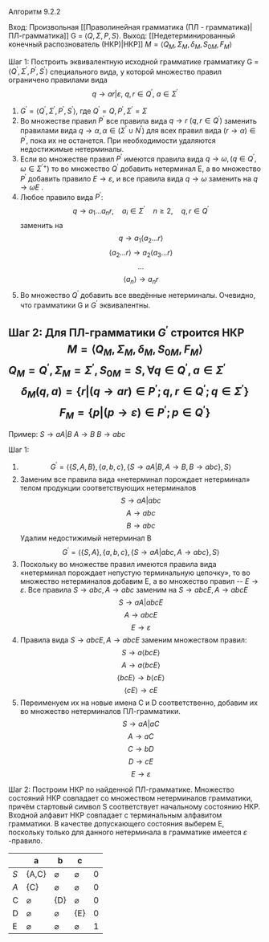 Алгоритм 9.2.2

Вход: Произвольная [[Праволинейная грамматика (ПЛ - грамматика)|ПЛ-грамматика]] G = $\langle Q,\Sigma,P,S\rangle$.
Выход: [[Недетерминированный конечный распознователь (НКР)|НКР]] $M = \langle Q_{M}, \Sigma_{M},\delta_{M}, S_{0M},F_{M}\rangle$

Шаг 1: Построить эквивалентную исходной грамматике грамматику  G = $\langle Q^{'},\Sigma^{'},P^{'},S^{'}\rangle$ специального вида, у которой множество правил ограничено правилами вида $$q \rightarrow ar|\varepsilon,\ q,r\in Q^{'},\ a\in \Sigma^{'}$$

1)  $G^{'} =\langle Q^{'},\Sigma^{'},P^{'},S^{'}\rangle$, где $Q^{'}=Q,P^{'},\Sigma^{'}=\Sigma$ 
2) Во множестве правил $P^{'}$ все правила вида $q \rightarrow r\ (q,r\in Q^{'})$ заменить правилами вида $q \rightarrow \alpha, \alpha\in(\Sigma^{'}\cup N^{'})$ для всех правил вида $(r \rightarrow \alpha)\in P^{'}$, пока их не останется. При необходимости удаляются недостижимые нетерминалы.
3) Если во множестве правил $P^{'}$ имеются правила вида $q \rightarrow \omega,\left(q\in Q^{'}, \omega\in \Sigma^{'+}\right)$ то во множество $Q^{'}$ добавить нетерминал E, а во множество $P^{'}$ добавить правило $E \rightarrow \varepsilon$, и все правила вида $q \rightarrow \omega$ заменить на $q \rightarrow \omega E$ .
4) Любое правило вида $P^{'}$: $$q \rightarrow a_{1}\ldots a_{n}r,\quad a_{i}\in \Sigma^{'}\quad n\ge2,\quad q,r\in Q^{'}$$ заменить на $$q \rightarrow a_{1}\langle a_{2}\ldots r\rangle$$$$\langle a_{2}\ldots r\rangle \rightarrow a_{2}\langle a_{3}\ldots r\rangle$$$$\ldots$$$$\langle a_{n}\rangle \rightarrow a_{n}r$$
5) Во множество $Q^{'}$ добавить все введённые нетерминалы. Очевидно, что грамматики G и $G^{'}$ эквивалентны.

Шаг 2: Для ПЛ-грамматики $G^{'}$ строится НКР $$M = \langle Q_{M}, \Sigma_{M},\delta_{M}, S_{0M},F_{M}\rangle$$
$Q_{M}=Q^{'},\Sigma_{M}=\Sigma^{'}, S_{0M}=S,\forall q\in Q^{'}, a\in \Sigma^{'}$ $$\delta_M(q,a)=\left\{r|(q \rightarrow ar)\in P^{'}; q, r\in Q^{'};q\in \Sigma^{'}\right\}$$$$F_{M}=\left\{p|(p \rightarrow \varepsilon)\in P^{'}; p \in Q^{'}\right\}$$
---

Пример:
$S \rightarrow aA|B$
$A \rightarrow B$
$B \rightarrow abc$

Шаг 1:

1) $$G^{'}=\langle\{S,A,B\},\{a,b,c\},\{S \rightarrow aA|B,A \rightarrow B, B \rightarrow abc\},S\rangle$$
2) Заменим все правила вида «нетерминал порождает нетерминал» телом продукции соответствующих нетерминалов $$S \rightarrow aA|abc$$ $$A \rightarrow abc$$$$B \rightarrow abc$$ Удалим недостижимый нетерминал В $$G^{'}=\langle\{S,A\},\{a,b,c\},\{S \rightarrow aA|abc,A \rightarrow abc\},S\rangle$$
3) Поскольку во множестве правил имеются правила вида «нетерминал порождает непустую терминальную цепочку», то во множество нетерминалов добавим E, а во множество правил -- $E \rightarrow \varepsilon$. Все правила  $S \rightarrow abc, A \rightarrow abc$ заменим на $S \rightarrow abcE, A \rightarrow abcE$ $$S \rightarrow aA|abcE$$$$A \rightarrow abcE$$$$E \rightarrow \varepsilon$$
4) Правила вида $S \rightarrow abcE, A \rightarrow abcE$ заменим множеством правил: $$S \rightarrow a\langle bcE \rangle $$$$A \rightarrow a\langle bcE \rangle $$$$\langle bcE \rangle \rightarrow b \langle cE \rangle$$$$\langle cE \rangle \rightarrow cE$$
5) Переименуем их на новые имена С и D соответственно, добавим их во множество нетерминалов ПЛ-грамматики. $$S \rightarrow aA |aC$$$$A \rightarrow aC$$$$C \rightarrow bD$$$$D \rightarrow cE$$$$E \rightarrow \varepsilon$$

Шаг 2:  Построим НКР по найденной ПЛ-грамматике. Множество состояний НКР совпадает со множеством нетерминалов грамматики, причём  стартовый символ S соответствует начальному состоянию НКР. Входной алфавит НКР совпадает с терминальным алфавитом грамматики. В качестве допускающего состояния выберем E, поскольку только для данного нетерминала в грамматике имеется $\varepsilon$  -правило.

|  | a| b |c | |
| --- | --- | ---| ---| ---|
|$S$ | {A,C} |$\varnothing$|$\varnothing$  |0  |
| $A$ | {C} | $\varnothing$|$\varnothing$ | 0 | 
| C| $\varnothing$|{D}|$\varnothing$|0|
|D |$\varnothing$|$\varnothing$|{E}|0|
|E|$\varnothing$|$\varnothing$|$\varnothing$|1|